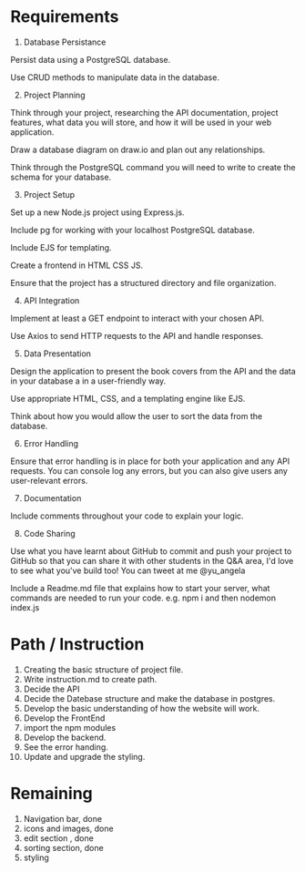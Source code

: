 # Requirements
1. Database Persistance

Persist data using a PostgreSQL database.

Use CRUD methods to manipulate data in the database.

2. Project Planning

Think through your project, researching the API documentation, project features, what data you will store, and how it will be used in your web application.

Draw a database diagram on draw.io and plan out any relationships.

Think through the PostgreSQL command you will need to write to create the schema for your database.

3. Project Setup

Set up a new Node.js project using Express.js.

Include pg for working with your localhost PostgreSQL database.

Include EJS for templating.

Create a frontend in HTML CSS JS.

Ensure that the project has a structured directory and file organization.

4. API Integration

Implement at least a GET endpoint to interact with your chosen API.

Use Axios to send HTTP requests to the API and handle responses.

5. Data Presentation

Design the application to present the book covers from the API and the data in your database a in a user-friendly way.

Use appropriate HTML, CSS, and a templating engine like EJS.

Think about how you would allow the user to sort the data from the database.

6. Error Handling

Ensure that error handling is in place for both your application and any API requests. You can console log any errors, but you can also give users any user-relevant errors.

7. Documentation

Include comments throughout your code to explain your logic.

8. Code Sharing

Use what you have learnt about GitHub to commit and push your project to GitHub so that you can share it with other students in the Q&A area, I'd love to see what you've build too! You can tweet at me @yu_angela

Include a Readme.md file that explains how to start your server, what commands are needed to run your code. e.g. npm i  and then nodemon index.js

# Path / Instruction

1. Creating the basic structure of project file.
2. Write instruction.md to create path.
3. Decide the API 
4. Decide the Datebase structure and make the database in postgres.
5. Develop the basic understanding of how the website will work.
6. Develop the FrontEnd
7. import the npm modules
8. Develop the backend.
9. See the error handing.
10. Update and upgrade the styling.

# Remaining 
1. Navigation bar, done
2. icons and images, done
3. edit section , done
4. sorting section, done
5. styling
